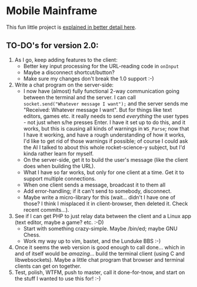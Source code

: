 # Mobile Mainframe

This fun little project is [explained in better detail here](https://thegeekonskates.github.io/mobile-mainframe/).


## TO-DO's for version 2.0:

1. As I go, keep adding features to the client:
	- Better key input processing for the URL-reading code in `onInput`
	- Maybe a disconnect shortcut/button?
	- Make sure my changes don't break the 1.0 support :-)
2. Write a chat program on the server-side:
	- I now have (almost) fully functional 2-way communication going between the terminal and the server.  I can call `socket.send("Whatever message I want");` and the server sends me "Received: Whatever message I want".  But for things like text editors, games etc. it really needs to send _everything_ the user types - not just when s/he presses Enter.  I have it set up to do this, and it works, but this is causing all kinds of warnings in `WS_Parse`; now that I have it working, and have a rough understanding of how it works, I'd like to get rid of those warnings if possible; of course I could ask the AI I talked to about this whole rocket-science-y subject, but I'd kinda rather learn for myself.
	- On the server-side, get it to build the user's message (like the client does when building the URL).
	- What I have so far works, but only for one client at a time.  Get it to support multiple connections.
	- When one client sends a message, broadcast it to them all
	- Add error-handling; if it can't send to somebody, disconnect.
	- Maybe write a micro-library for this (wait... didn't I have one of those?  I think I misplaced it in client-browser, then deleted it.  Check recent commits...).
3. See if I can get PHP to just relay data between the client and a Linux app (text editor, maybe a game? etc. :-D)
	- Start with something crazy-simple.  Maybe /bin/ed; maybe GNU Chess.
	- Work my way up to vim, bastet, and the Lunduke BBS :-)
4. Once it seems the web version is good enough to call done... which in and of itself would be *amazing*... build the terminal client (using C and libwebsockets).  Maybe a little chat program that browser and terminal clients can get on together.
5. Test, polish, WTFM, push to master, call it done-for-tnow, and start on the stuff I wanted to use this for! :-)


